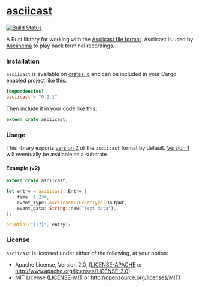 # [asciicast]

[![Build Status](https://travis-ci.org/LegNeato/asciicast-rs.svg?branch=master)](https://travis-ci.org/LegNeato/asciicast-rs)

A Rust library for working with the [Asciicast file format][versions].
Asciicast is used by [Asciinema][asciinema] to play back terminal
recordings.

### Installation

`asciicast` is available on [crates.io](https://crates.io/crates/asciicast) and can be included in your Cargo enabled project like this:

```toml
[dependencies]
asciicast = "0.2.1"
```

Then include it in your code like this:

```rust
extern crate asciicast;
```

### Usage

This library exports [version 2][v2] of the `asciicast` format by default. [Version 1][v1] will eventually be available as a subcrate.

#### Example (v2)

```rust
extern crate asciicast;

let entry = asciicast::Entry {
    time: 1.234,
    event_type: asciicast::EventType::Output,
    event_data: String::new("text data"),
};

println!("{:?}", entry);
```

### License

`asciicast` is licensed under either of the following, at your option:

* Apache License, Version 2.0, ([LICENSE-APACHE](LICENSE-APACHE) or http://www.apache.org/licenses/LICENSE-2.0)
* MIT License ([LICENSE-MIT](LICENSE-MIT) or http://opensource.org/licenses/MIT)

[asciicast]: https://github.com/LegNeato/asciicast-rs
[asciinema]: https://asciinema.org
[v1]: https://github.com/asciinema/asciinema/blob/develop/doc/asciicast-v1.md
[v2]: https://github.com/asciinema/asciinema/blob/develop/doc/asciicast-v2.md
[versions]: https://github.com/asciinema/asciinema/tree/develop/doc
